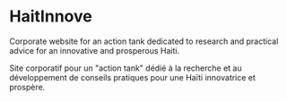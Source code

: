 # HaitInnove
Corporate website for an action tank dedicated to research and practical advice for an innovative and prosperous Haiti.

Site corporatif pour un "action tank" dédié à la recherche et au développement de conseils pratiques pour une Haïti innovatrice et prospère. 
